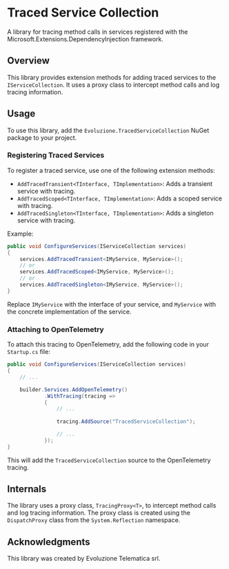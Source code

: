 # Traced Service Collection

A library for tracing method calls in services registered with the Microsoft.Extensions.DependencyInjection framework.

## Overview

This library provides extension methods for adding traced services to the `IServiceCollection`. It uses a proxy class to intercept method calls and log tracing information.

## Usage

To use this library, add the `Evoluzione.TracedServiceCollection` NuGet package to your project.

### Registering Traced Services

To register a traced service, use one of the following extension methods:

* `AddTracedTransient<TInterface, TImplementation>`: Adds a transient service with tracing.
* `AddTracedScoped<TInterface, TImplementation>`: Adds a scoped service with tracing.
* `AddTracedSingleton<TInterface, TImplementation>`: Adds a singleton service with tracing.

Example:
```csharp
public void ConfigureServices(IServiceCollection services)
{
    services.AddTracedTransient<IMyService, MyService>();
    // or
    services.AddTracedScoped<IMyService, MyService>();
    // or
    services.AddTracedSingleton<IMyService, MyService>();
}
```
Replace `IMyService` with the interface of your service, and `MyService` with the concrete implementation of the service.

### Attaching to OpenTelemetry

To attach this tracing to OpenTelemetry, add the following code in your `Startup.cs` file:
```csharp
public void ConfigureServices(IServiceCollection services)
{
    // ...

    builder.Services.AddOpenTelemetry()
            .WithTracing(tracing =>
            {
                // ...
                
                tracing.AddSource("TracedServiceCollection");

                // ...
            });
}
```
This will add the `TracedServiceCollection` source to the OpenTelemetry tracing.

## Internals

The library uses a proxy class, `TracingProxy<T>`, to intercept method calls and log tracing information. The proxy class is created using the `DispatchProxy` class from the `System.Reflection` namespace.


## Acknowledgments

This library was created by Evoluzione Telematica srl.